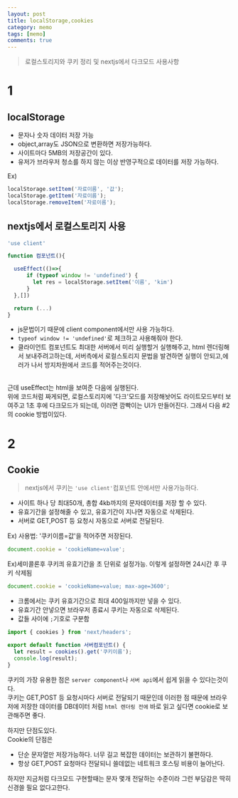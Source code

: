 ```yaml
---
layout: post
title: localStorage,cookies
category: memo
tags: [memo]
comments: true
---
```


> 로컬스토리지와 쿠키 정리 및 nextjs에서 다크모드 사용사항

# 1

## localStorage

- 문자나 숫자 데이터 저장 가능
- object,array도 JSON으로 변환하면 저장가능하다.
- 사이트마다 5MB의 저장공간이 있다.
- 유저가 브라우저 청소를 하지 않는 이상 반영구적으로 데이터를 저장 가능하다.<br/>

Ex)

```js
localStorage.setItem('자료이름', '값');
localStorage.getItem('자료이름');
localStorage.removeItem('자료이름');
```

## nextjs에서 로컬스토리지 사용

```js
'use client'

function 컴포넌트(){

  useEffect(()=>{
      if (typeof window != 'undefined') {
        let res = localStorage.setItem('이름', 'kim')
      }
  },[])

  return (...)
}
```

- js문법이기 때문에 client component에서만 사용 가능하다.
- `typeof window != 'undefined'`로 체크하고 사용해줘야 한다.
- 클라이언트 컴포넌트도 최대한 서버에서 미리 실행할거 실행해주고, html 렌더링해서 보내주려고하는데, 서버측에서 로컬스토리지 문법을 발견하면 실행이 안되고,에러가 나서 방지차원에서 코드를 적어주는것이다.

<br />
근데 useEffect는 html을 보여준 다음에 실행된다.<br/>
위에 코드처럼 짜게되면, 로컬스토리지에 '다크'모드를 저장해놧어도 라이트모드부터 보여주고 1초 후에 다크모드가 되는데, 이러면 깜빡이는 UI가 만들어진다. 그래서 다음 #2의 cookie 방법이있다.

# 2

## Cookie

> nextjs에서 쿠키는 `'use client'`컴포넌트 안에서만 사용가능하다.

- 사이트 하나 당 최대50개, 총합 4kb까지의 문자데이터를 저장 할 수 있다.
- 유효기간을 설정해줄 수 있고, 유효기간이 지나면 자동으로 삭제된다.
- 서버로 GET,POST 등 요청시 자동으로 서버로 전달된다.
  <br/>

Ex) 사용법: '쿠키이름=값'을 적어주면 저장된다.

```js
document.cookie = 'cookieName=value';
```

Ex)세미콜론후 쿠키킈 유효기간을 초 단위로 설정가능. 이렇게 설정하면 24시간 후 쿠키 삭제됨

```js
document.cookie = 'cookieName=value; max-age=3600';
```

- 크롬에서는 쿠키 유효기간으로 최대 400일까지만 넣을 수 있다.
- 유효기간 안넣으면 브라우저 종료시 쿠키는 자동으로 삭제된다.
- 값들 사이에 `;`기호로 구분함

```js
import { cookies } from 'next/headers';

export default function 서버컴포넌트() {
  let result = cookies().get('쿠키이름');
  console.log(result);
}
```

쿠키의 가장 유용한 점은 `server component`나 `서버 api`에서 쉽게 읽을 수 있다는것이다. <br/>
쿠키는 GET,POST 등 요청시마다 서버로 전달되기 때문인데 이러한 점 때문에
브라우저에 저장한 데이터를 DB데이터 처럼 `html 렌더링 전에` 바로 읽고 싶다면 cookie로 보관해주면 좋다.<br/>

하지만 단점도있다. <br/>
Cookie의 단점은<br/>

- 단순 문자열만 저장가능하다. 너무 길고 복잡한 데이터는 보관하기 불편하다.
- 항상 GET,POST 요청마다 전달되니 쓸데없는 네트워크 호스팅 비용이 늘어난다.<br/>

하지만 지금처럼 다크모드 구현할때는 문자 몇개 전달하는 수준이라 그런 부담감은 딱히 신경쓸 필요 없다고한다.
